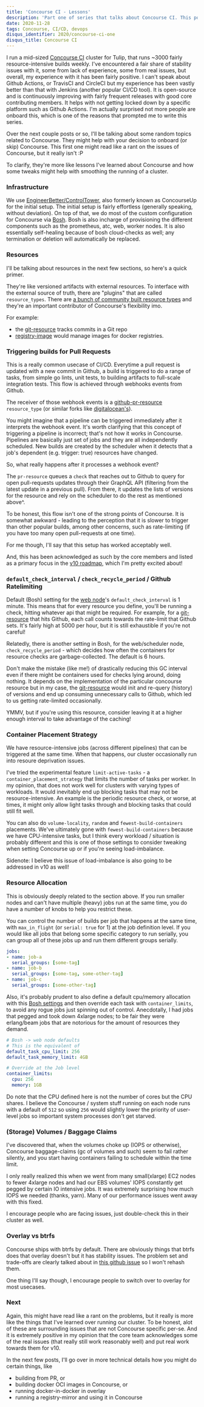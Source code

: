```yaml
---
title: 'Concourse CI - Lessons'
description: 'Part one of series that talks about Concourse CI. This post is more about some of the lessons or things that helped me stabilize the clsuter'
date: 2020-11-28
tags: Concourse, CI/CD, devops
disqus_identifier: 2020/concourse-ci-one
disqus_title: Concourse CI
---
```


I run a mid-sized [Concourse CI][concourse-ci] cluster for Tulip, that runs ~3000 fairly resource-intensive builds weekly.
I've encountered a fair share of stability issues with it, some from lack of experience, some from real issues,
but overall, my experience with it has been fairly positive. I can't speak about
Github Actions, or TravisCI and CircleCI but my experience has been vastly better than that with Jenkins (another popular CI/CD tool).
It is open-source and is continuously improving with fairly frequent releases with good core contributing members. It helps with not getting
locked down by a specific platform such as Github Actions. I'm actually surprised not more people are onboard this,
which is one of the reasons that prompted me to write this series.

Over the next couple posts or so, I'll be talking about some random topics related to Concourse. They might help with your decision to onboard
(or skip) Concourse. This first one might read like a rant on the issues of Concourse, but it really isn't :P

To clarify, they're more like lessons I've learned about Concourse and how some tweaks might help with smoothing the running of a cluster.

### Infrastructure

We use [EngineerBetter/ControlTower][control-tower], also formerly known as ConcourseUp for the initial setup.
The initial setup is fairly effortless (generally speaking, without deviation).
On top of that, we do most of the custom configuration for Concourse via [Bosh][bosh].
Bosh is also incharge of provisioning the different components such as the prometheus, atc, web, worker nodes.
It is also essentially self-healing because of bosh cloud-checks as well; any termination or deletion will automatically be replaced.

### Resources

I'll be talking about resources in the next few sections, so here's a quick primer.

They're like versioned artifacts with external resources. To interface with the external source of truth, there are "plugins" that are called `resource_types`.
There are [a bunch of community built resource types][resource-types] and they're an important contributor of Concourse's flexibility imo.

For example:

- the [git-resource][git-resource] tracks commits in a Git repo
- [registry-image][registry-image] would manage images for docker registries.

### Triggering builds for Pull Requests

This is a really common usecase of CI/CD. Everytime a pull request is updated with a new commit in Github, a build is triggered to
do a range of tasks, from simple go lints, unit tests, to building artifacts to full-scale integration tests. This flow is achieved through webhooks
events from Github.

The receiver of those webhook events is a [github-pr-resource][github-pr-resource] `resource_type` (or similar forks like
[digitalocean's][digitalocean-github-pr-resource]).

You might imagine that a pipeline can be triggered immediately after it interprets the webhook event. It's worth clarifying
that this concept of triggering a pipeline is incorrect; that's not how it works in Concourse. Pipelines are basically just set of jobs
and they are all independently scheduled. New builds are created by the scheduler when it detects that a job's dependent (e.g. trigger: true)
resources have changed.

So, what really happens after it processes a webhook event?

The `pr-resource` queues a `check` that reaches out to Github to query for open pull-requests updates
through their GraphQL API (filtering from the latest update in a previous pull). From there, it updates the lists of versions
for the resource and rely on the scheduler to do the rest as mentioned above^.

To be honest, this flow isn't one of the strong points of Concourse. It is somewhat awkward - leading to the perception that it is slower to
trigger than other popular builds, among other concerns, such as rate-limiting (if you have too many open pull-requests at one time).

For me though, I'll say that this setup has worked acceptably well.

And, this has been acknowledged as such by the core members and listed as a primary focus in the [v10 roadmap][v10-roadmap], which I'm pretty excited about!

### `default_check_interval` / `check_recycle_period` / Github Ratelimiting <a id="intervals" href="#intervals"></a>

Default (Bosh) setting for the [web node][web-node]'s `default_check_interval` is 1 minute. This means that for every resource you define, you'll be running a check,
hitting whatever api that might be required. For example, for a [git-resource][git-resource] that hits Github, each call counts towards the rate-limit that Github sets.
It's fairly high at 5000 per hour, but it is still exhaustible if you're not careful!

Relatedly, there is another setting in Bosh, for the web/scheduler node, `check_recycle_period` - which decides
how often the containers for resource checks are garbage-collected. The default is 6 hours.

Don't make the mistake (like me!) of drastically reducing this GC interval even if there might be containers used for checks lying around, doing nothing.
It depends on the implementation of the particular concourse resource but in my case, the [git-resource][git-resource] would init and re-query
(history) of versions and end up consuming unnecessary calls to Github, which led to us getting rate-limited occasionally.

YMMV, but if you're using this resource, consider leaving it at a higher enough interval to take advantage of the caching!

### Container Placement Strategy

We have resource-intensive jobs (across different pipelines) that can be triggered at the same time. When that happens, our cluster occasionally run into
resoure deprivation issues.

I've tried the experimental feature `limit-active-tasks` - a `container_placement_strategy` that limits the number of tasks per worker. In my opinion,
that does not work well for clusters with varying types of workloads. It would inevitably end up blocking tasks that may not be resource-intensive.
An example is the periodic resource check, or worse, at times, it might only allow light tasks through and blocking tasks that could still fit well.

You can also do `volume-locality`, `random` and `fewest-build-containers` placements. We've ultimately gone with `fewest-build-containers` because
we have CPU-intensive tasks, but I think every workload / situation is probably different and this is one of those settings
to consider tweaking when setting Concourse up or if you're seeing load-imbalance.

Sidenote: I believe this issue of load-imbalance is also going to be addressed in v10 as well!

### Resource Allocation

This is obviously deeply related to the section above. If you run smaller nodes and can't have multiple (heavy) jobs run at the same time, you do have
a number of knobs to help you restrict these.

You can control the number of builds per job that happens at the same time, with `max_in_flight` (or `serial: true` for 1) at the job definition level.
If you would like all jobs that belong some specific category to run serially, you can group all of these jobs up and run them different groups serially.

```yaml
jobs:
- name: job-a
  serial_groups: [some-tag]
- name: job-b
  serial_groups: [some-tag, some-other-tag]
- name: job-c
  serial_groups: [some-other-tag]
```

Also, it's probably prudent to also define a default cpu/memory allocation with this [Bosh settings][bosh-resource] and then override each task with `container_limits`,
to avoid any rogue jobs just spinning out of control. Anecdotally, I had jobs that pegged and took down 4xlarge nodes; to be fair they were erlang/beam jobs that
are notorious for the amount of resources they demand.

```yaml
# Bosh -> web node defaults
# This is the equivalent of
default_task_cpu_limit: 256
default_task_memory_limit: 4GB
```

```yaml
# Override at the Job level
container_limits:
  cpu: 256
  memory: 1GB
```

Do note that the CPU defined here is not the number of cores but the CPU shares. I believe the Concourse / system stuff running on each node runs
with a default of `512` so using `256` would slightly lower the priority of user-level jobs so important system processes don't get starved.

### (Storage) Volumes / Baggage Claims

I've discovered that, when the volumes choke up (IOPS or otherwise), Concourse baggage-claims (gc of volumes and such) seem to fail rather silently,
and you start having containers failing to schedule within the time limit.

I only really realized this when we went from many small(xlarge) EC2 nodes to fewer 4xlarge nodes and had our EBS volumes' IOPS constantly get
pegged by certain IO intensive jobs. It was extremely surprising how much IOPS we needed (thanks, yarn). Many of our performance issues went away with this fixed.

I encourage people who are facing issues, just double-check this in their cluster as well.

### Overlay vs btrfs

Concourse ships with btrfs by default. There are obviously things that btrfs does that overlay doesn't but it has stability issues. The problem set and
trade-offs are clearly talked about in [this github issue][btrfs-issue] so I won't rehash them.

One thing I'll say though, I encourage people to switch over to overlay for most usecases.

### Next

Again, this might have read like a rant on the problems, but it really is more like the things that I've learned over running our cluster. To be honest,
alot of these are surrounding issues that are not Concourse specific per-se. And it is extremely positive in my opinion that the core team acknowledges
some of the real issues (that really still work reasonably well) and put real work towards them for v10.

In the next few posts, I'll go over in more technical details how you might do certain things, like

- building from PR, or
- building docker OCI images in Concourse, or
- running docker-in-docker in overlay
- running a registry-mirror and using it in Concourse

[web-node]: https://concourse-ci.org/concourse-web.html
[bosh]: https://bosh.io/docs/
[bosh-resource]: https://bosh.io/jobs/web?source=github.com/concourse/concourse-bosh-release&version=6.6.0#p%3ddefault_task_cpu_limit
[github-pr-resource]: https://github.com/telia-oss/github-pr-resource
[registry-image]: https://github.com/concourse/registry-image-resource
[git-resource]: https://github.com/concourse/git-resource
[digitalocean-github-pr-resource]: https://github.com/digitalocean/github-pr-resource
[v10-roadmap]: https://blog.concourse-ci.org/core-roadmap-towards-v10/
[control-tower]: https://github.com/EngineerBetter/control-tower
[concourse-ci]: https://concourse-ci.org/
[resource-types]: https://resource-types.concourse-ci.org/
[desc-check-recycle-period]: https://bosh.io/jobs/web?source=github.com/concourse/concourse-bosh-release&version=6.6.0#p%3dgc.check_recycle_period
[btrfs-issue]: https://github.com/concourse/concourse/issues/1045
